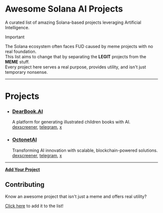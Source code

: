 # Awesome Solana AI Projects

A curated list of amazing Solana-based projects leveraging Artificial Intelligence.

> [!IMPORTANT]  
> The Solana ecosystem often faces FUD caused by meme projects with no real foundation.  
> This list aims to change that by separating the **LEGIT** projects from the **MEME** stuff.   
> Every project here serves a real purpose, provides utility, and isn't just temporary nonsense.  

---

# Projects

- ### **[DearBook.AI](https://dearbook.ai)**
  A platform for generating illustrated children books with AI.  
  [dexscreener](https://dexscreener.com/solana/4sqm5vwisz3a4g2zagvv1ltg3csqmxxbb2qfuucu9jtv), [telegram](https://t.me/dearbookcommunity), [x](https://x.com/DearBookAI)

- ### **[OctonetAI](https://www.octonet.ai)**
  Transforming AI innovation with scalable, blockchain-powered solutions.  
  [dexscreener](https://dexscreener.com/solana/8k8ebatkwt6lzlpy3qjvx3qr26r5o7yqc4r3xmkwgfbv), [telegram](https://t.me/OctonetAiChat), [x](https://x.com/octonetai)

---
**[Add Your Project](https://github.com/milewski/awesome-solana-ai-projects/edit/main/README.md)**

## Contributing  

Know an awesome project that isn't just a meme and offers real utility?  

[Click here](https://github.com/milewski/awesome-solana-ai-projects/edit/main/README.md) to add it to the list!
